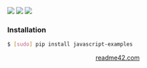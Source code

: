 <!--
https://readme42.com
-->


[![](https://img.shields.io/pypi/v/javascript-examples.svg?maxAge=3600)](https://pypi.org/project/javascript-examples/)
[![](https://img.shields.io/badge/License-Unlicense-blue.svg?longCache=True)](https://unlicense.org/)
[![](https://github.com/andrewp-as-is/javascript-examples/workflows/tests42/badge.svg)](https://github.com/andrewp-as-is/javascript-examples/actions)

### Installation
```bash
$ [sudo] pip install javascript-examples
```

<p align="center">
    <a href="https://readme42.com/">readme42.com</a>
</p>